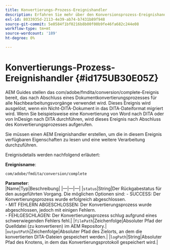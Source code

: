 ```yaml
---
title: Konvertierungs-Prozess-Ereignishandler
description: Erfahren Sie mehr über den Konversionsprozess-Ereignishandler
exl-id: 8033935d-2113-4e39-ab74-b7431b89f948
source-git-commit: 5e0584f1bf0216b8b00f00b9fe46fa682c244e08
workflow-type: tm+mt
source-wordcount: '189'
ht-degree: 0%

---
```


# Konvertierungs-Prozess-Ereignishandler {#id175UB30E05Z}

AEM Guides stellen das com/adobe/fmdita/conversion/complete-Ereignis bereit, das nach Abschluss eines Dokumentkonvertierungsprozesses für alle Nachbearbeitungsvorgänge verwendet wird. Dieses Ereignis wird ausgelöst, wenn ein Nicht-DITA-Dokument in das DITA-Dateiformat migriert wird. Wenn Sie beispielsweise eine Konvertierung von Word nach DITA oder von InDesign nach DITA durchführen, wird dieses Ereignis nach Abschluss des Konvertierungsprozesses aufgerufen.

Sie müssen einen AEM Ereignishandler erstellen, um die in diesem Ereignis verfügbaren Eigenschaften zu lesen und eine weitere Verarbeitung durchzuführen.

Ereignisdetails werden nachfolgend erläutert:

**Ereignisname**:

```HTTP
com/adobe/fmdita/conversion/complete 
```

**Parameter**:\
|Name|Typ|Beschreibung| |—|—|—| |`status`|String|Der Rückgabestatus für den ausgeführten Vorgang. Die möglichen Optionen sind: - SUCCESS: Der Konvertierungsprozess wurde erfolgreich abgeschlossen. <br> - MIT FEHLERN ABGESCHLOSSEN: Der Konvertierungsprozess wurde abgeschlossen, jedoch mit einigen Fehlern. <br>- FEHLGESCHLAGEN: Der Konvertierungsprozess schlug aufgrund eines schwerwiegenden Fehlers fehl.| |`filePath`|Zeichenfolge|Absoluter Pfad der Quelldatei \(zu konvertieren\) im AEM Repository.| |`outputPath`|Zeichenfolge|Absoluter Pfad des Zielorts, an dem die konvertierten DITA-Dateien gespeichert werden.| |`logPath`|String|Absoluter Pfad des Knotens, in dem das Konvertierungsprotokoll gespeichert wird.|
